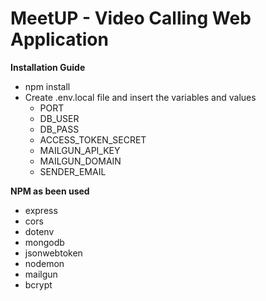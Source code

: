 # MeetUP - Video Calling Web Application

**Installation Guide**

* npm install
* Create .env.local file and insert the variables and values
    * PORT
    * DB_USER
    * DB_PASS
    * ACCESS_TOKEN_SECRET
    * MAILGUN_API_KEY
    * MAILGUN_DOMAIN
    * SENDER_EMAIL


**NPM as been used**

- express
- cors
- dotenv
- mongodb
- jsonwebtoken
- nodemon
- mailgun
- bcrypt
